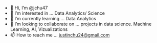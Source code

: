 - 👋 Hi, I’m @jchu47
- 👀 I’m interested in ... Data Analytics/ Science
- 🌱 I’m currently learning ... Data Analytics
- 💞️ I’m looking to collaborate on ... projects in data science.  Machine Learning, AI, Vizualizations
- 📫 How to reach me ... justinchu24@gmail.com

